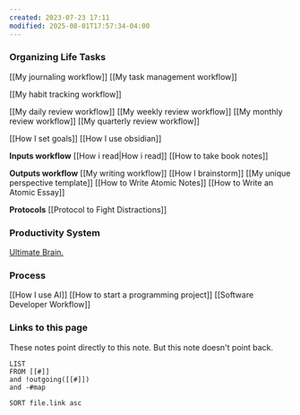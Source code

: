 ```yaml
---
created: 2023-07-23 17:11
modified: 2025-08-01T17:57:34-04:00
---
```

### Organizing Life Tasks

[[My journaling workflow]]
[[My task management workflow]]



[[My habit tracking workflow]]



[[My daily review workflow]]
[[My weekly review workflow]]
[[My monthly review workflow]]
[[My quarterly review workflow]]

[[How I set goals]]
[[How I use obsidian]]

**Inputs workflow**
[[How i read|How i read]]
[[How to take book notes]]

**Outputs workflow**
[[My writing workflow]]
[[How I brainstorm]]
[[My unique perspective template]]
[[How to Write Atomic Notes]]
[[How to Write an Atomic Essay]]

**Protocols**
[[Protocol to Fight Distractions]]
### Productivity System
[Ultimate Brain.](https://thomasfrank.notion.site/Ultimate-Brain-Creator-s-Companion-Hub-536903bad2f44dfab9eb87f2bf459d5a)

### Process
[[How I use AI]]
[[How to start a programming project]]
[[Software Developer Workflow]]
### Links to this page
These notes point directly to this note. But this note doesn't point back.
```dataview
LIST
FROM [[#]]
and !outgoing([[#]])
and -#map

SORT file.link asc
```
